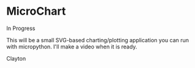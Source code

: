 # MicroChart

In Progress

This will be a small SVG-based charting/plotting application you can run with micropython.
I'll make a video when it is ready.

Clayton

